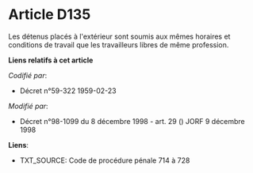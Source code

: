 # Article D135

Les détenus placés à l'extérieur sont soumis aux mêmes horaires et conditions de travail que les travailleurs libres de même
profession.

**Liens relatifs à cet article**

_Codifié par_:

  - Décret n°59-322 1959-02-23

_Modifié par_:

  - Décret n°98-1099 du 8 décembre 1998 - art. 29 () JORF 9 décembre 1998

**Liens**:

  - TXT_SOURCE: Code de procédure pénale 714 à 728
